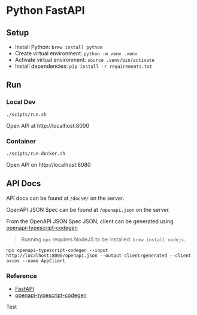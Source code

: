 # Python FastAPI

## Setup

- Install Python: `brew install python`
- Create virtual environment: `python -m venv .venv`
- Activate virtual environment: `source .venv/bin/activate`
- Install dependencies: `pip install -r requirements.txt`

## Run

### Local Dev

```
./scipts/run.sh
```

Open API at http://localhost:8000

### Container

```
./scipts/run-docker.sh
```

Open API on http://localhost:8080

## API Docs

API docs can be found at `/docs#/` on the server.

OpenAPI JSON Spec can be found at `/openapi.json` on the server.

From the OpenAPI JSON Spec JSON, client can be generated using [openapi-typescript-codegen](https://github.com/ferdikoomen/openapi-typescript-codegen)

> Running `npx` requires NodeJS to be installed: `brew install nodejs`.

```
npx openapi-typescript-codegen --input http://localhost:8000/openapi.json --output client/generated --client axios --name AppClient
```

### Reference

- [FastAPI](https://fastapi.tiangolo.com/python-types/)
- [openapi-typescript-codegen](https://github.com/ferdikoomen/openapi-typescript-codegen)

Test
